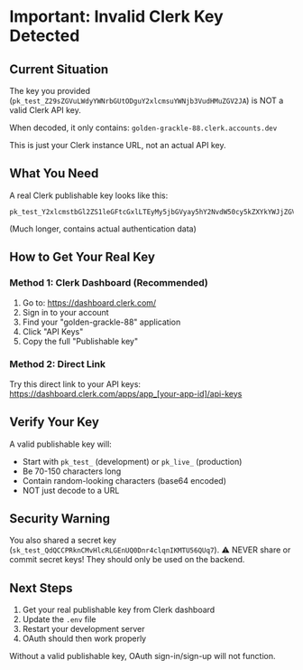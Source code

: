 # Important: Invalid Clerk Key Detected

## Current Situation
The key you provided (`pk_test_Z29sZGVuLWdyYWNrbGUtODguY2xlcmsuYWNjb3VudHMuZGV2JA`) is NOT a valid Clerk API key.

When decoded, it only contains: `golden-grackle-88.clerk.accounts.dev`

This is just your Clerk instance URL, not an actual API key.

## What You Need
A real Clerk publishable key looks like this:
```
pk_test_Y2xlcmstbGl2ZS1leGFtcGxlLTEyMy5jbGVyay5hY2NvdW50cy5kZXYkYWJjZGVmZ2hpams
```
(Much longer, contains actual authentication data)

## How to Get Your Real Key

### Method 1: Clerk Dashboard (Recommended)
1. Go to: https://dashboard.clerk.com/
2. Sign in to your account
3. Find your "golden-grackle-88" application
4. Click "API Keys"
5. Copy the full "Publishable key"

### Method 2: Direct Link
Try this direct link to your API keys:
https://dashboard.clerk.com/apps/app_[your-app-id]/api-keys

## Verify Your Key
A valid publishable key will:
- Start with `pk_test_` (development) or `pk_live_` (production)
- Be 70-150 characters long
- Contain random-looking characters (base64 encoded)
- NOT just decode to a URL

## Security Warning
You also shared a secret key (`sk_test_QdQCCPRknCMvHlcRLGEnUQ0Dnr4clqnIKMTU56QUq7`).
⚠️ NEVER share or commit secret keys! They should only be used on the backend.

## Next Steps
1. Get your real publishable key from Clerk dashboard
2. Update the `.env` file
3. Restart your development server
4. OAuth should then work properly

Without a valid publishable key, OAuth sign-in/sign-up will not function.